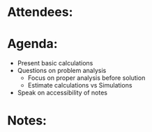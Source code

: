 # Attendees:


# Agenda:

- Present basic calculations
- Questions on problem analysis
	- Focus on proper analysis before solution
	- Estimate calculations vs Simulations
- Speak on accessibility of notes

# Notes:
